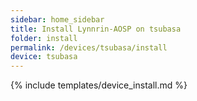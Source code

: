 ```yaml
---
sidebar: home_sidebar
title: Install Lynnrin-AOSP on tsubasa
folder: install
permalink: /devices/tsubasa/install
device: tsubasa
---
```

{% include templates/device_install.md %}
